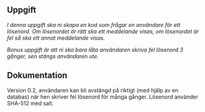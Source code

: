 ## Uppgift  
*I denna uppgift ska ni skapa en kod som frågar en användare för ett lösenord. Om lösenordet är rätt ska ett meddelande visas, om lösenordet är fel så ska ett annat meddelande visas.*  

*Bonus uppgift är att ni ska bara låta användaren skriva fel lösenord 3 gånger, sen stängs användaren ute.*  

## Dokumentation  
Version 0.2, användaren kan bli avstängd på riktigt (med hjälp av en databas) när hen skriver fel lösenord för många gånger. Lösenord använder SHA-512 med salt.
